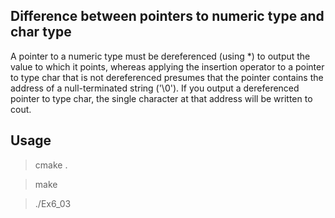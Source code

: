 Difference between pointers to numeric type and char type 
------------------------------------------------------

A pointer to a numeric type must be dereferenced (using *) to output the value to which it points, whereas applying the insertion operator to a pointer to type char that is not dereferenced presumes that the pointer contains the address
of a null-terminated string ('\0'). If you output a dereferenced pointer to type char, the single character at that
address will be written to cout. 

Usage
-----

> cmake .

> make

> ./Ex6_03
